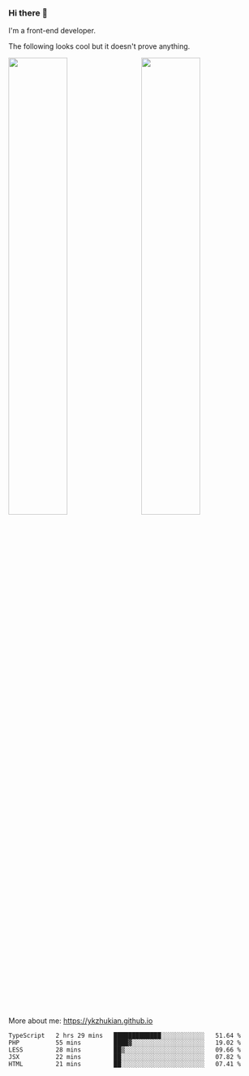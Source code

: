 ### Hi there 👋

I'm a front-end developer.

The following looks cool but it doesn't prove anything.

[<img align="right" width="48%" src="https://github-readme-stats.vercel.app/api?username=ykzhukian&show_icons=true&theme=dracula">](https://github.com/anuraghazra/github-readme-stats)

[<img width="48%" src="https://github-readme-stats.vercel.app/api/top-langs/?username=ykzhukian&layout=compact&theme=dracula">](https://github.com/anuraghazra/github-readme-stats)

More about me: 
https://ykzhukian.github.io

<!--START_SECTION:waka-->
```text
TypeScript   2 hrs 29 mins   █████████████░░░░░░░░░░░░   51.64 % 
PHP          55 mins         ████▓░░░░░░░░░░░░░░░░░░░░   19.02 % 
LESS         28 mins         ██▒░░░░░░░░░░░░░░░░░░░░░░   09.66 % 
JSX          22 mins         ██░░░░░░░░░░░░░░░░░░░░░░░   07.82 % 
HTML         21 mins         ██░░░░░░░░░░░░░░░░░░░░░░░   07.41 % 
```
<!--END_SECTION:waka-->
